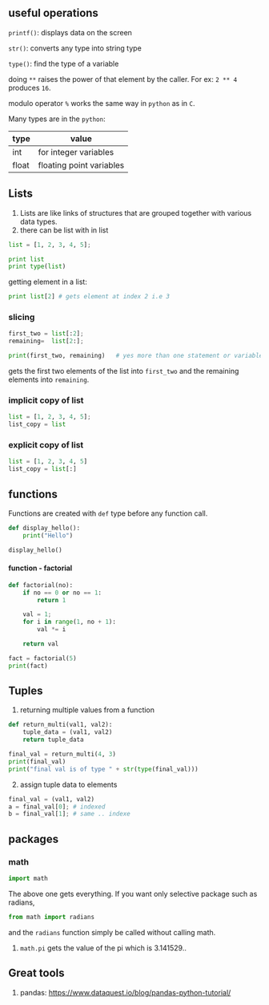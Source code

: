 ## useful operations

`printf()`: displays data on the screen

`str()`: converts any type into string type

`type()`: find the type of a variable

doing `**` raises the power of that element by the caller. For ex: `2 ** 4` produces `16`.

modulo operator `%` works the same way in `python` as in `C`.

Many types are in the `python`:

| type| value|
|-----|------|
|int | for integer variables|
|float | floating point variables|

## Lists

1. Lists are like links of structures that are grouped together with various data types.
2. there can be list with in list

```python
list = [1, 2, 3, 4, 5];

print list
print type(list)
```
getting element in a list:

```python
print list[2] # gets element at index 2 i.e 3
```

### slicing

```python
first_two = list[:2];
remaining=  list[2:];

print(first_two, remaining)   # yes more than one statement or variable can be put into the print statement for printing
```

gets the first two elements of the list into `first_two` and the remaining elements into `remaining`.

### implicit copy of list

```python
list = [1, 2, 3, 4, 5];
list_copy = list
```

### explicit copy of list

```python
list = [1, 2, 3, 4, 5]
list_copy = list[:]
```

## functions

Functions are created with `def` type before any function call.

```python
def display_hello():
    print("Hello")

display_hello()
```

#### function - factorial
```python
def factorial(no):
    if no == 0 or no == 1:
        return 1

    val = 1;
    for i in range(1, no + 1):
        val *= i

    return val

fact = factorial(5)
print(fact)
```

## Tuples

1. returning multiple values from a function

```python
def return_multi(val1, val2):
    tuple_data = (val1, val2)
    return tuple_data

final_val = return_multi(4, 3)
print(final_val)
print("final val is of type " + str(type(final_val)))
```
2. assign tuple data to elements

```python
final_val = (val1, val2)
a = final_val[0]; # indexed
b = final_val[1]; # same .. indexe
```

## packages

### math

```python
import math
```

The above one gets everything. If you want only selective package such as radians,

```python
from math import radians
```

and the `radians` function simply be called without calling math.

1. `math.pi` gets the value of the pi which is 3.141529..


## Great tools

1. pandas: https://www.dataquest.io/blog/pandas-python-tutorial/
